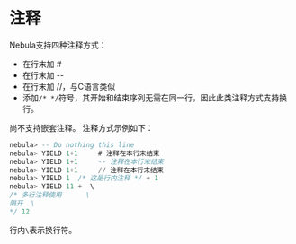 # 注释

Nebula支持四种注释方式：
* 在行末加 #
* 在行末加 --
* 在行末加 //，与C语言类似
* 添加`/* */`符号，其开始和结束序列无需在同一行，因此此类注释方式支持换行。

尚不支持嵌套注释。
注释方式示例如下：

```SQL
nebula> -- Do nothing this line
nebula> YIELD 1+1     # 注释在本行末结束
nebula> YIELD 1+1     -- 注释在本行末结束
nebula> YIELD 1+1     // 注释在本行末结束
nebula> YIELD 1  /* 这是行内注释 */ + 1
nebula> YIELD 11 +  \  
/* 多行注释使用      \
隔开  \
*/ 12
```

行内`\`表示换行符。
